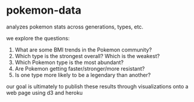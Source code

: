 # pokemon-data
analyzes pokemon stats across generations, types, etc.

we explore the questions: 
  1. What are some BMI trends in the Pokemon community?
  2. Which type is the strongest overall? Which is the weakest?
  3. Which Pokemon type is the most abundant?
  4. Are Pokemon getting faster/stronger/more resistant?
  5. Is one type more likely to be a legendary than another?

our goal is ultimately to publish these results through visualizations onto a web page using d3 and heroku